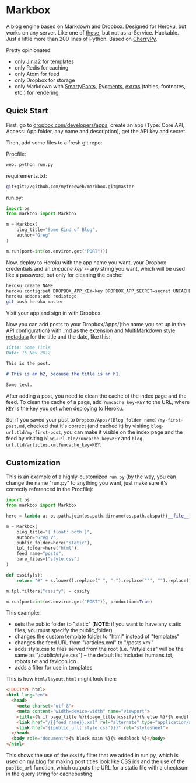 # Markbox

A blog engine based on Markdown and Dropbox.
Designed for Heroku, but works on any server.
Like one of [these](http://calepin.co/), but not as-a-Service.
Hackable.
Just a little more than 200 lines of Python.
Based on [CherryPy](http://www.cherrypy.org/).

Pretty opinionated:

- only [Jinja2](http://jinja.pocoo.org/docs/templates/) for templates
- only Redis for caching
- only Atom for feed
- only Dropbox for storage
- only Markdown with [SmartyPants](https://bitbucket.org/jeunice/mdx_smartypants), [Pygments](http://packages.python.org/Markdown/extensions/code_hilite.html), [extras](http://packages.python.org/Markdown/extensions/extra.html) (tables, footnotes, etc.) for rendering

## Quick Start

First, go to [dropbox.com/developers/apps](https://www.dropbox.com/developers/apps), create an app (Type: Core API, Access: App folder, any name and description), get the API key and secret.

Then, add some files to a fresh git repo:

Procfile:
```bash
web: python run.py
```

requirements.txt:
```bash
git+git://github.com/myfreeweb/markbox.git@master
```

run.py:
```python
import os
from markbox import Markbox

m = Markbox(
    blog_title="Some Kind of Blog",
    author="Greg"
)

m.run(port=int(os.environ.get("PORT")))
```

Now, deploy to Heroku with the app name you want, your Dropbox credentials and an *uncache key* -- any string you want, which will be used like a password, but only for cleaning the cache:
```bash
heroku create NAME
heroku config:set DROPBOX_APP_KEY=key DROPBOX_APP_SECRET=secret UNCACHE_KEY=uncache_key
heroku addons:add redistogo
git push heroku master
```

Visit your app and sign in with Dropbox.

Now you can add posts to your Dropbox/Apps/{the name you set up in the API configuration} with .md as the extension and [MultiMarkdown style metadata](https://github.com/fletcher/peg-multimarkdown/wiki/How-do-I-create-a-MultiMarkdown-document%3F) for the title and the date, like this:
```markdown
Title: Some Title
Date: 15 Nov 2012

This is the post.

# This is an h2, because the title is an h1.

Some text.
```

After adding a post, you need to clean the cache of the index page and the feed. To clean the cache of a page, add `?uncache_key=KEY` to the URL, where `KEY` is the key you set when deploying to Heroku.

So, if you saved your post to `Dropbox/Apps/(Blog folder name)/my-first-post.md`, checked that it's correct (and cached it) by visiting `blog-url.tld/my-first-post`, you can make it visible on the index page and the feed by visiting `blog-url.tld/?uncache_key=KEY` and `blog-url.tld/articles.xml?uncache_key=KEY`.

## Customization

This is an example of a highly-customized `run.py` (by the way, you can change the name "run.py" to anything you want, just make sure it's correctly referenced in the Procfile):
```python
import os
from markbox import Markbox

here = lambda a: os.path.join(os.path.dirname(os.path.abspath(__file__)), a)

m = Markbox(
    blog_title="{ float: both }",
    author="Greg V",
    public_folder=here("static"),
    tpl_folder=here("html"),
    feed_name="posts",
    bare_files=["style.css"]
)

def cssify(s):
    return "#" + s.lower().replace(" ", "-").replace("'", "").replace("&", "and")

m.tpl.filters["cssify"] = cssify

m.run(port=int(os.environ.get("PORT")), production=True)
```

This example:

- sets the public folder to "static" (**NOTE**: if you want to have any static files, you must specify the public_folder)
- changes the custom template folder to "html" instead of "templates"
- changes the feed URL from "/articles.xml" to "/posts.xml"
- adds style.css to files served from the root (i.e. "/style.css" will be the same as "/public/style.css") – the default list includes humans.txt, robots.txt and favicon.ico
- adds a filter for use in templates

This is how `html/layout.html` might look then:
```html
<!DOCTYPE html>
<html lang="en">
  <head>
    <meta charset="utf-8">
    <meta content="width=device-width" name="viewport">
    <title>{% if page_title %}{{page_title|cssify}}{% else %}*{% endif %} {{blog_title}}</title>
    <link href="/{{feed_name}}.xml" rel="alternate" type="application/atom+xml">
    <link href="{{public_url('style.css')}}" rel="stylesheet">
  </head>
  <body role="document">{% block main %}{% endblock %}</body>
</html>
```

This shows the use of the `cssify` filter that we added in run.py, which is used on [my blog](http://floatboth.com) for making post titles look like CSS ids and the use of the `public_url` function, which outputs the URL for a static file with a checksum in the query string for cachebusting.